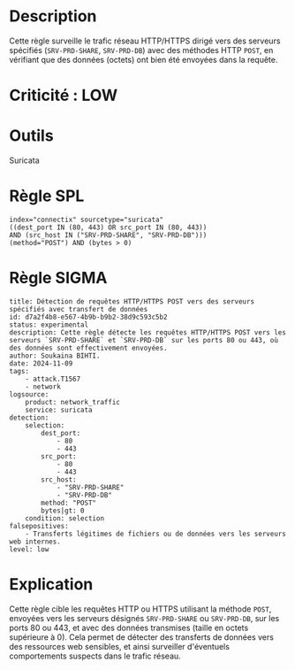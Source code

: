 
# Description

Cette règle surveille le trafic réseau HTTP/HTTPS dirigé vers des serveurs spécifiés (`SRV-PRD-SHARE`, `SRV-PRD-DB`) avec des méthodes HTTP `POST`, en vérifiant que des données (octets) ont bien été envoyées dans la requête.

# Criticité : **LOW**

# Outils

 Suricata

# Règle SPL

```
index="connectix" sourcetype="suricata"
((dest_port IN (80, 443) OR src_port IN (80, 443)) 
AND (src_host IN ("SRV-PRD-SHARE", "SRV-PRD-DB"))) 
(method="POST") AND (bytes > 0)
```

# Règle SIGMA

```
title: Détection de requêtes HTTP/HTTPS POST vers des serveurs spécifiés avec transfert de données
id: d7a2f4b8-e567-4b9b-b9b2-38d9c593c5b2
status: experimental
description: Cette règle détecte les requêtes HTTP/HTTPS POST vers les serveurs `SRV-PRD-SHARE` et `SRV-PRD-DB` sur les ports 80 ou 443, où des données sont effectivement envoyées.
author: Soukaina BIHTI.
date: 2024-11-09
tags:
    - attack.T1567 
    - network
logsource:
    product: network_traffic
    service: suricata
detection:
    selection:
        dest_port:
            - 80
            - 443
        src_port:
            - 80
            - 443
        src_host:
            - "SRV-PRD-SHARE"
            - "SRV-PRD-DB"
        method: "POST"
        bytes|gt: 0
    condition: selection
falsepositives:
    - Transferts légitimes de fichiers ou de données vers les serveurs web internes.
level: low
```

# Explication

Cette règle cible les requêtes HTTP ou HTTPS utilisant la méthode `POST`, envoyées vers les serveurs désignés `SRV-PRD-SHARE` ou `SRV-PRD-DB`, sur les ports 80 ou 443, et avec des données transmises (taille en octets supérieure à 0). Cela permet de détecter des transferts de données vers des ressources web sensibles, et ainsi surveiller d'éventuels comportements suspects dans le trafic réseau.
